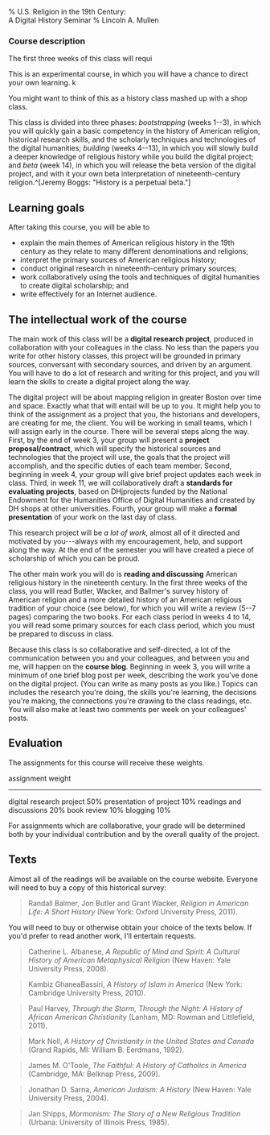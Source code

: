 % U.S. Religion in the 19th Century:  
  A Digital History Seminar
% Lincoln A. Mullen

### Course description

The first three weeks of this class will requi

This is an experimental course, in which you will have a chance to
direct your own learning. k

You might want to think of this as a history class mashed up with a shop
class.

This class is divided into three phases: *bootstrapping* (weeks 1--3), 
in which you will quickly gain a basic competency in the history of 
American religion, historical research skills, and the scholarly 
techniques and technologies of the digital humanities; *building* (weeks 
4--13), in which you will slowly build a deeper knowledge of religious 
history while you build the digital project; and *beta* (week 14), in 
which you will release the beta version of the digital project, and with 
it your own beta interpretation of nineteenth-century religion.^[Jeremy 
Boggs: "History is a perpetual beta."] 

## Learning goals

After taking this course, you will be able to

-   explain the main themes of American religious history in the 19th
    century as they relate to many different denominations and
    religions;
-   interpret the primary sources of American religious history;
-   conduct original research in nineteenth-century primary sources;
-   work collaboratively using the tools and techniques of digital
    humanities to create digital scholarship; and
-   write effectively for an Internet audience.

## The intellectual work of the course

The main work of this class will be a **digital research project**,
produced in collaboration with your colleagues in the class. No less
than the papers you write for other history classes, this project will
be grounded in primary sources, conversant with secondary sources, and
driven by an argument. You will have to do a lot of research and writing
for this project, and you will learn the skills to create a digital
project along the way.

The digital project will be about mapping religion in greater Boston
over time and space. Exactly what that will entail will be up to you. It
might help you to think of the assignment as a project that you, the
historians and developers, are creating for me, the client. You will be
working in small teams, which I will assign early in the course. There
will be several steps along the way. First, by the end of week 3, your
group will present a **project proposal/contract**, which will specify
the historical sources and technologies that the project will use, the
goals that the project will accomplish, and the specific duties of each
team member. Second, beginning in week 4, your group will give brief
project updates each week in class. Third, in week 11, we will
collaboratively draft a **standards for evaluating projects**, based on
DHjprojects funded by the National Endowment for the Humanities Office
of Digital Humanities and created by DH shops at other universities.
Fourth, your group will make a **formal presentation** of your work on
the last day of class.

This research project will be *a lot of work*, almost all of it directed
and motivated by you---always with my encouragement, help, and support
along the way. At the end of the semester you will have created a piece
of scholarship of which you can be proud.

The other main work you will do is **reading and discussing** American
religious history in the nineteenth century. In the first three weeks of
the class, you will read Butler, Wacker, and Ballmer's survey history of
American religion and a more detailed history of an American religious
tradition of your choice (see below), for which you will write a review
(5--7 pages) comparing the two books. For each class period in weeks 4
to 14, you will read some primary sources for each class period, which
you must be prepared to discuss in class.

Because this class is so collaborative and self-directed, a lot of the
communication between you and your colleagues, and between you and me,
will happen on the **course blog**. Beginning in week 3, you will write
a minimum of one brief blog post per week, describing the work you've
done on the digital project. (You can write as many posts as you like.)
Topics can includes the research you're doing, the skills you're
learning, the decisions you're making, the connections you're drawing to
the class readings, etc. You will also make at least two comments per
week on your colleagues' posts.

## Evaluation

The assignments for this course will receive these weights.

  assignment                 weight
  -------------------------- --------
  digital research project   50%
  presentation of project    10%
  readings and discussions   20%
  book review                10%
  blogging                   10%

For assignments which are collaborative, your grade will be determined
both by your individual contribution and by the overall quality of the
project.

## Texts

Almost all of the readings will be available on the course website.
Everyone will need to buy a copy of this historical survey:

> Randall Balmer, Jon Butler and Grant Wacker, *Religion in American
> Life: A Short History* (New York: Oxford University Press, 2011).

You will need to buy or otherwise obtain your choice of the texts below.
If you'd prefer to read another work, I'll entertain requests.

> Catherine L. Albanese, *A Republic of Mind and Spirit: A Cultural
> History of American Metaphysical Religion* (New Haven: Yale University
> Press, 2008).

> Kambiz GhaneaBassiri, *A History of Islam in America* (New York:
> Cambridge University Press, 2010).

> Paul Harvey, *Through the Storm, Through the Night: A History of
> African American Christianity* (Lanham, MD: Rowman and Littlefield,
> 2011).

> Mark Noll, *A History of Christianity in the United States and Canada*
> (Grand Rapids, MI: William B. Eerdmans, 1992).

> James M. O'Toole, *The Faithful: A History of Catholics in America*
> (Cambridge, MA: Belknap Press, 2009).

> Jonathan D. Sarna, *American Judaism: A History* (New Haven: Yale
> University Press, 2004).

> Jan Shipps, *Mormonism: The Story of a New Religious Tradition*
> (Urbana: University of Illinois Press, 1985).
